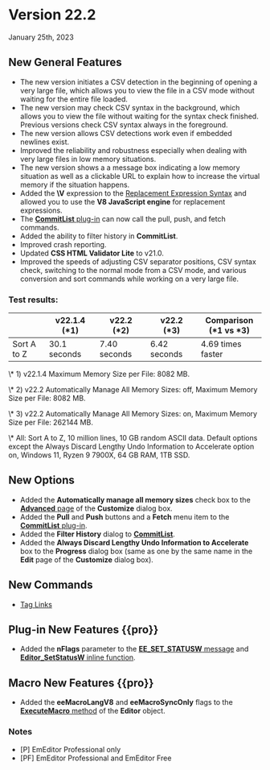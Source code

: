 # Version 22.2

January 25th, 2023

## New General Features

- The new version initiates a CSV detection in the beginning of opening a very large file, which allows you to view the file in a CSV mode without waiting for the entire file loaded.
- The new version may check CSV syntax in the background, which allows you to view the file without waiting for the syntax check finished. Previous versions check CSV syntax always in the foreground.
- The new version allows CSV detections work even if embedded newlines exist.
- Improved the reliability and robustness especially when dealing with very large files in low memory situations.
- The new version shows a a message box indicating a low memory situation as well as a clickable URL to explain how to increase the virtual memory if the situation happens.
- Added the **\\V** expression to the [Replacement Expression Syntax](../howto/search/replacement_expression_syntax) and allowed you to use the **V8 JavaScript engine** for replacement expressions.
- The [**CommitList** plug-in](../howto/plugin/plugin_commit_list) can now call the pull, push, and fetch commands.
- Added the ability to filter history in **CommitList**.
- Improved crash reporting.
- Updated **CSS HTML Validator Lite** to v21.0.
- Improved the speeds of adjusting CSV separator positions, CSV syntax check, switching to the normal mode from a CSV mode, and various conversion and sort commands while working on a very large file.

### Test results:

|  | v22.1.4<br>(\*1) | v22.2<br>(\*2) | v22.2<br>(\*3) | Comparison<br>(\*1 vs \*3) |
| --- | --- | --- | --- | --- |
| Sort A to Z | 30.1 seconds | 7.40 seconds | 6.42 seconds | 4.69 times faster |

\\* 1) v22.1.4 Maximum Memory Size per File: 8082 MB.

\\* 2) v22.2 Automatically Manage All Memory Sizes: off, Maximum Memory Size per File: 8082 MB.

\\* 3) v22.2 Automatically Manage All Memory Sizes: on, Maximum Memory Size per File: 262144 MB.

\\* All: Sort A to Z, 10 million lines, 10 GB random ASCII data. Default options except the Always Discard Lengthy Undo Information to Accelerate option on, Windows 11, Ryzen 9 7900X, 64 GB RAM, 1TB SSD.

## New Options

- Added the **Automatically manage all memory sizes** check box to the [**Advanced** page](../dlg/customize/advanced/index) of the **Customize** dialog box.
- Added the **Pull** and **Push** buttons and a **Fetch** menu item to the [**CommitList** plug-in](../howto/plugin/plugin_commit_list).
- Added the **Filter History** dialog to [**CommitList**](../howto/plugin/plugin_commit_list).
- Added the **Always Discard Lengthy Undo Information to Accelerate** box to the **Progress** dialog box (same as one by the same name in the **Edit** page of the **Customize** dialog box).

## New Commands

- [Tag Links](../cmd/view/tag_links)

## Plug-in New Features {{pro}}

- Added the **nFlags** parameter to the [**EE\_SET\_STATUSW** message](../plugin/message/ee_set_statusw) and [**Editor\_SetStatusW** inline function](../plugin/macro/editor_setstatusw).

## Macro New Features {{pro}}

- Added the **eeMacroLangV8** and **eeMacroSyncOnly** flags to the [**ExecuteMacro** method](../macro/editor/editor_executemacro) of the **Editor** object.

### Notes

- \[P\] EmEditor Professional only
- \[PF\] EmEditor Professional and EmEditor Free
